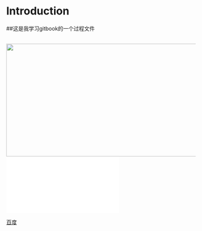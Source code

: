 # Introduction

##这是我学习gitbook的一个过程文件

<br/>

<img src="https://timgsa.baidu.com/timg?image&quality=80&size=b9999_10000&sec=1602137464881&di=02bcb248243ea619771e39832a94b09f&imgtype=0&src=http%3A%2F%2Fn.sinaimg.cn%2Fsinakd20200427ac%2F400%2Fw720h480%2F20200427%2Ff992-isuiksn8030502.jpg" width="800" height="300">

<iframe src="//player.bilibili.com/player.html?aid=287260027&bvid=BV1Af4y1Q7gS&cid=242966751&page=1" scrolling="no" border="0" frameborder="no" framespacing="0" allowfullscreen="true"> </iframe>

[百度](https://www.baidu.com)
